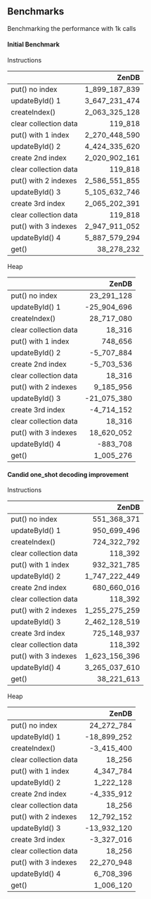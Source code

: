 ## Benchmarks

Benchmarking the performance with 1k calls

#### Initial Benchmark

Instructions

|                       |         ZenDB |
| :-------------------- | ------------: |
| put() no index        | 1_899_187_839 |
| updateById() 1        | 3_647_231_474 |
| createIndex()        | 2_063_325_128 |
| clear collection data |       119_818 |
| put() with 1 index    | 2_270_448_590 |
| updateById() 2        | 4_424_335_620 |
| create 2nd index      | 2_020_902_161 |
| clear collection data |       119_818 |
| put() with 2 indexes  | 2_586_551_855 |
| updateById() 3        | 5_105_632_746 |
| create 3rd index      | 2_065_202_391 |
| clear collection data |       119_818 |
| put() with 3 indexes  | 2_947_911_052 |
| updateById() 4        | 5_887_579_294 |
| get()                 |    38_278_232 |

Heap

|                       |       ZenDB |
| :-------------------- | ----------: |
| put() no index        |  23_291_128 |
| updateById() 1        | -25_904_696 |
| createIndex()        |  28_717_080 |
| clear collection data |      18_316 |
| put() with 1 index    |     748_656 |
| updateById() 2        |  -5_707_884 |
| create 2nd index      |  -5_703_536 |
| clear collection data |      18_316 |
| put() with 2 indexes  |   9_185_956 |
| updateById() 3        | -21_075_380 |
| create 3rd index      |  -4_714_152 |
| clear collection data |      18_316 |
| put() with 3 indexes  |  18_620_052 |
| updateById() 4        |    -883_708 |
| get()                 |   1_005_276 |

#### Candid one_shot decoding improvement

Instructions

|                       |         ZenDB |
| :-------------------- | ------------: |
| put() no index        |   551_368_371 |
| updateById() 1        |   950_699_496 |
| createIndex()        |   724_322_792 |
| clear collection data |       118_392 |
| put() with 1 index    |   932_321_785 |
| updateById() 2        | 1_747_222_449 |
| create 2nd index      |   680_660_016 |
| clear collection data |       118_392 |
| put() with 2 indexes  | 1_255_275_259 |
| updateById() 3        | 2_462_128_519 |
| create 3rd index      |   725_148_937 |
| clear collection data |       118_392 |
| put() with 3 indexes  | 1_623_156_396 |
| updateById() 4        | 3_265_037_610 |
| get()                 |    38_221_613 |

Heap

|                       |       ZenDB |
| :-------------------- | ----------: |
| put() no index        |  24_272_784 |
| updateById() 1        | -18_899_252 |
| createIndex()        |  -3_415_400 |
| clear collection data |      18_256 |
| put() with 1 index    |   4_347_784 |
| updateById() 2        |   1_222_128 |
| create 2nd index      |  -4_335_912 |
| clear collection data |      18_256 |
| put() with 2 indexes  |  12_792_152 |
| updateById() 3        | -13_932_120 |
| create 3rd index      |  -3_327_016 |
| clear collection data |      18_256 |
| put() with 3 indexes  |  22_270_948 |
| updateById() 4        |   6_708_396 |
| get()                 |   1_006_120 |
